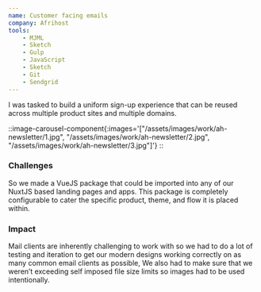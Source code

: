 ```yaml
---
name: Customer facing emails
company: Afrihost
tools: 
    - MJML
    - Sketch
    - Gulp
    - JavaScript
    - Sketch
    - Git
    - Sendgrid
---
```

I was tasked to build a uniform sign-up experience that can be reused across multiple product sites and multiple domains.

::image-carousel-component{:images='["/assets/images/work/ah-newsletter/1.jpg", "/assets/images/work/ah-newsletter/2.jpg", "/assets/images/work/ah-newsletter/3.jpg"]'}
::

### Challenges
So we made a VueJS package that could be imported into any of our NuxtJS based landing pages and apps. This package is completely configurable to cater the specific product, theme, and flow it is placed within.

### Impact
Mail clients are inherently challenging to work with so we had to do a lot of testing and iteration to get our modern designs working correctly on as many common email clients as possible, We also had to make sure that we weren’t exceeding self imposed file size limits so images had to be used intentionally.